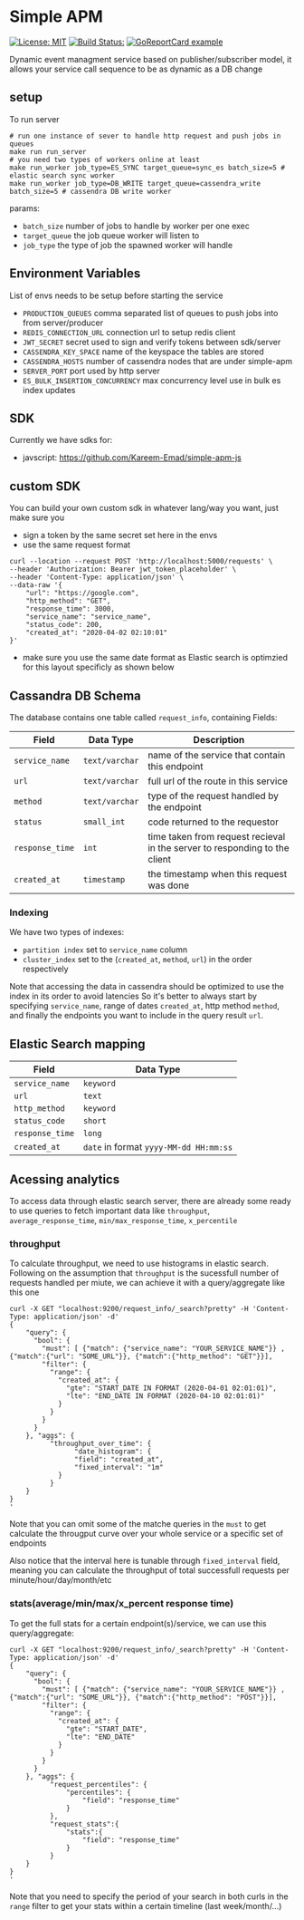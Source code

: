 # Simple APM

[![License: MIT](https://img.shields.io/badge/License-MIT-yellow.svg)](https://opensource.org/licenses/MIT)
[![Build Status:](https://github.com/Kareem-Emad/simple-apm/workflows/Build/badge.svg)](https://github.com/Kareem-Emad/simple-apm/actions)
[![GoReportCard example](https://goreportcard.com/badge/github.com/Kareem-Emad/simple-apm)](https://goreportcard.com/report/Kareem-Emad/simple-apm)

Dynamic event managment service based on publisher/subscriber model, it allows your service call sequence to be
as dynamic as a DB change

## setup

To run server

```shell
# run one instance of sever to handle http request and push jobs in queues
make run run_server
# you need two types of workers online at least
make run_worker job_type=ES_SYNC target_queue=sync_es batch_size=5 # elastic search sync worker
make run_worker job_type=DB_WRITE target_queue=cassendra_write batch_size=5 # cassendra DB write worker
```

params:

- `batch_size` number of jobs to handle by worker per one exec
- `target_queue` the job queue worker will listen to
- `job_type` the type of job the spawned worker will handle

## Environment Variables

List of envs needs to be setup before starting the service

- `PRODUCTION_QUEUES` comma separated list of queues to push jobs into from server/producer
- `REDIS_CONNECTION_URL` connection url to setup redis client
- `JWT_SECRET` secret used to sign and verify tokens between sdk/server
- `CASSENDRA_KEY_SPACE` name of the keyspace the tables are stored
- `CASSENDRA_HOSTS` number of cassendra nodes that are under simple-apm
- `SERVER_PORT` port used by http server
- `ES_BULK_INSERTION_CONCURRENCY` max concurrency level use in bulk es index updates

## SDK

Currently we have sdks for:

- javscript: <https://github.com/Kareem-Emad/simple-apm-js>

## custom SDK

You can build your own custom sdk in whatever lang/way you want, just make sure you

- sign a token by the same secret set here in the envs
- use the same request format

```shell
curl --location --request POST 'http://localhost:5000/requests' \
--header 'Authorization: Bearer jwt_token_placeholder' \
--header 'Content-Type: application/json' \
--data-raw '{
    "url": "https://google.com",
    "http_method": "GET",
    "response_time": 3000,
    "service_name": "service_name",
    "status_code": 200,
    "created_at": "2020-04-02 02:10:01"
}'
```

- make sure you use the same date format as Elastic search is optimzied for this layout specificly as shown below

## Cassandra DB Schema

The database contains one table called `request_info`, containing Fields:

| Field | Data Type| Description |
| --- | --- | --- |
| `service_name` | `text/varchar` | name of the service that contain this endpoint|
| `url` | `text/varchar` | full url of the route in this service |
| `method` | `text/varchar` | type of the request handled by the endpoint |
| `status` | `small_int` | code returned to the requestor |
| `response_time` | `int` | time taken from request recieval in the server to responding to the client |
| `created_at` | `timestamp` | the timestamp when this request was done |

### Indexing

We have two types of indexes:

- `partition index` set to  `service_name` column
- `cluster_index` set to the (`created_at`, `method`, `url`) in the order respectively

Note that accessing the data in cassendra should be optimized to use the index in its order to avoid latencies
So it's better to always start by specifying `service_name`, range of dates `created_at`, http method `method`, and finally the endpoints you want to include in the query result `url`.

## Elastic Search mapping

| Field | Data Type|
| --- | --- |
| `service_name` | `keyword` |
| `url` | `text` |
| `http_method` | `keyword` |
| `status_code` | `short` |
| `response_time` | `long` |
| `created_at` | `date` in format `yyyy-MM-dd HH:mm:ss` |

## Acessing analytics

To access data through elastic search server, there are already some ready to use queries to
fetch important data like `throughput`, `average_response_time`, `min/max_response_time`, `x_percentile`

### throughput

To calculate throughput, we need to use histograms in elastic search.
Following on the assumption that `throughput` is the sucessfull number of requests handled per miute, we can achieve it with a query/aggregate like this one

```shell
curl -X GET "localhost:9200/request_info/_search?pretty" -H 'Content-Type: application/json' -d'
{
    "query": {
      "bool": {
        "must": [ {"match": {"service_name": "YOUR_SERVICE_NAME"}} , {"match":{"url": "SOME_URL"}}, {"match":{"http_method": "GET"}}],
        "filter": {
          "range": {
            "created_at": {
              "gte": "START_DATE IN FORMAT (2020-04-01 02:01:01)",
              "lte": "END_DATE IN FORMAT (2020-04-10 02:01:01)"
            }
          }
        }
      }
    }, "aggs": {
		  "throughput_over_time": {
                "date_histogram": {
                "field": "created_at",
                "fixed_interval": "1m"
            }
          }
    }
}
'
```

Note that you can omit some of the matche queries in the `must` to get calculate the througput curve over your whole service or a specific set of endpoints

Also notice that the interval here is tunable through `fixed_interval` field, meaning you can calculate the throughput of total successfull requests per minute/hour/day/month/etc

### stats(average/min/max/x_percent response time)

To get the full stats for a certain endpoint(s)/service, we can use this query/aggregate:

```shell
curl -X GET "localhost:9200/request_info/_search?pretty" -H 'Content-Type: application/json' -d'
{
    "query": {
      "bool": {
        "must": [ {"match": {"service_name": "YOUR_SERVICE_NAME"}} , {"match":{"url": "SOME_URL"}}, {"match":{"http_method": "POST"}}],
        "filter": {
          "range": {
            "created_at": {
              "gte": "START_DATE",
              "lte": "END_DATE"
            }
          }
        }
      }
    }, "aggs": {
          "request_percentiles": {
              "percentiles": {
                  "field": "response_time" 
              }
          },
          "request_stats":{
              "stats":{
                  "field": "response_time"
              }
          }
    }
}
'
```

Note that you need to specify the period of your search in both curls in the `range` filter to get your stats within a certain timeline (last week/month/...)
